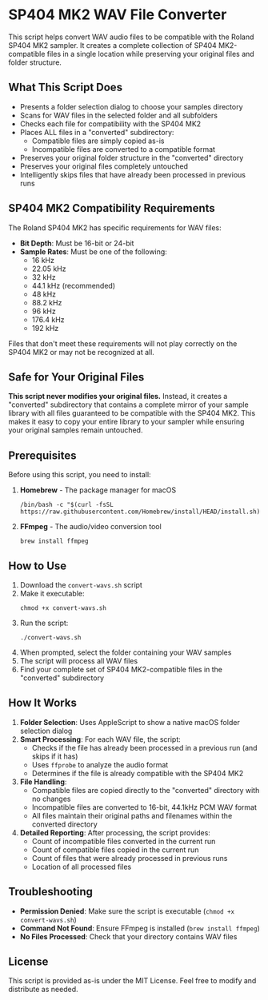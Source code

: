 # SP404 MK2 WAV File Converter

This script helps convert WAV audio files to be compatible with the Roland SP404 MK2 sampler. It creates a complete collection of SP404 MK2-compatible files in a single location while preserving your original files and folder structure.

## What This Script Does

- Presents a folder selection dialog to choose your samples directory
- Scans for WAV files in the selected folder and all subfolders
- Checks each file for compatibility with the SP404 MK2
- Places ALL files in a "converted" subdirectory:
  - Compatible files are simply copied as-is
  - Incompatible files are converted to a compatible format
- Preserves your original folder structure in the "converted" directory
- Preserves your original files completely untouched
- Intelligently skips files that have already been processed in previous runs

## SP404 MK2 Compatibility Requirements

The Roland SP404 MK2 has specific requirements for WAV files:

- **Bit Depth**: Must be 16-bit or 24-bit
- **Sample Rates**: Must be one of the following:
  - 16 kHz
  - 22.05 kHz
  - 32 kHz
  - 44.1 kHz (recommended)
  - 48 kHz
  - 88.2 kHz
  - 96 kHz
  - 176.4 kHz
  - 192 kHz

Files that don't meet these requirements will not play correctly on the SP404 MK2 or may not be recognized at all.

## Safe for Your Original Files

**This script never modifies your original files.** Instead, it creates a "converted" subdirectory that contains a complete mirror of your sample library with all files guaranteed to be compatible with the SP404 MK2. This makes it easy to copy your entire library to your sampler while ensuring your original samples remain untouched.

## Prerequisites

Before using this script, you need to install:

1. **Homebrew** - The package manager for macOS
   ```
   /bin/bash -c "$(curl -fsSL https://raw.githubusercontent.com/Homebrew/install/HEAD/install.sh)"
   ```

2. **FFmpeg** - The audio/video conversion tool
   ```
   brew install ffmpeg
   ```

## How to Use

1. Download the `convert-wavs.sh` script
2. Make it executable:
   ```
   chmod +x convert-wavs.sh
   ```
3. Run the script:
   ```
   ./convert-wavs.sh
   ```
4. When prompted, select the folder containing your WAV samples
5. The script will process all WAV files
6. Find your complete set of SP404 MK2-compatible files in the "converted" subdirectory

## How It Works

1. **Folder Selection**: Uses AppleScript to show a native macOS folder selection dialog
2. **Smart Processing**: For each WAV file, the script:
   - Checks if the file has already been processed in a previous run (and skips if it has)
   - Uses `ffprobe` to analyze the audio format
   - Determines if the file is already compatible with the SP404 MK2
3. **File Handling**:
   - Compatible files are copied directly to the "converted" directory with no changes
   - Incompatible files are converted to 16-bit, 44.1kHz PCM WAV format
   - All files maintain their original paths and filenames within the converted directory
4. **Detailed Reporting**: After processing, the script provides:
   - Count of incompatible files converted in the current run
   - Count of compatible files copied in the current run
   - Count of files that were already processed in previous runs
   - Location of all processed files

## Troubleshooting

- **Permission Denied**: Make sure the script is executable (`chmod +x convert-wavs.sh`)
- **Command Not Found**: Ensure FFmpeg is installed (`brew install ffmpeg`)
- **No Files Processed**: Check that your directory contains WAV files

## License

This script is provided as-is under the MIT License. Feel free to modify and distribute as needed. 